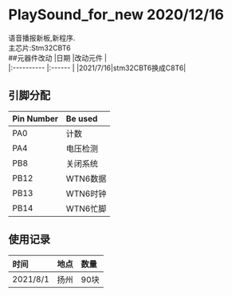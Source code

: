 # PlaySound_for_new 2020/12/16
语音播报新板,新程序.  
主芯片:Stm32CBT6  
##元器件改动 
|日期   |改动元件 |  
|:----------  |:------  | 
|2021/7/16|stm32CBT6换成C8T6|
## 引脚分配  
|Pin Number   |Be used  |  
|:----------  |:------  |  
|PA0          |计数     |  
|PA4          |电压检测  |  
|PB8          |关闭系统  |  
|PB12         |WTN6数据  |  
|PB13         |WTN6时钟  |  
|PB14         |WTN6忙脚 |  
## 使用记录 
|时间		  |地点|数量| 
|:---------   |:---|:---|
|2021/8/1|扬州| 90块|	


